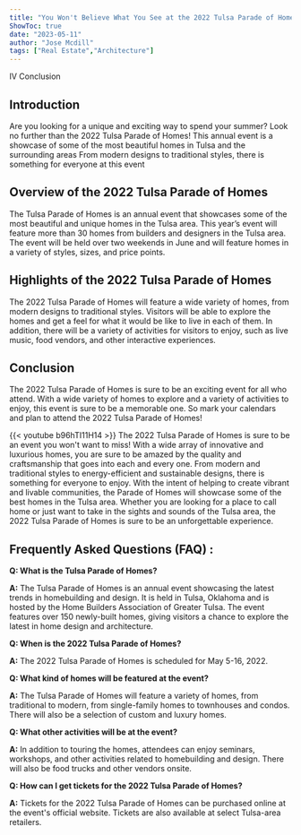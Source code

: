```yaml
---
title: "You Won't Believe What You See at the 2022 Tulsa Parade of Homes!"
ShowToc: true 
date: "2023-05-11"
author: "Jose Mcdill" 
tags: ["Real Estate","Architecture"]
---
```

IV Conclusion

## Introduction
Are you looking for a unique and exciting way to spend your summer? Look no further than the 2022 Tulsa Parade of Homes! This annual event is a showcase of some of the most beautiful homes in Tulsa and the surrounding areas From modern designs to traditional styles, there is something for everyone at this event 

## Overview of the 2022 Tulsa Parade of Homes
The Tulsa Parade of Homes is an annual event that showcases some of the most beautiful and unique homes in the Tulsa area. This year’s event will feature more than 30 homes from builders and designers in the Tulsa area. The event will be held over two weekends in June and will feature homes in a variety of styles, sizes, and price points. 

## Highlights of the 2022 Tulsa Parade of Homes
The 2022 Tulsa Parade of Homes will feature a wide variety of homes, from modern designs to traditional styles. Visitors will be able to explore the homes and get a feel for what it would be like to live in each of them. In addition, there will be a variety of activities for visitors to enjoy, such as live music, food vendors, and other interactive experiences. 

## Conclusion
The 2022 Tulsa Parade of Homes is sure to be an exciting event for all who attend. With a wide variety of homes to explore and a variety of activities to enjoy, this event is sure to be a memorable one. So mark your calendars and plan to attend the 2022 Tulsa Parade of Homes!

{{< youtube b96hTI11H14 >}} 
The 2022 Tulsa Parade of Homes is sure to be an event you won't want to miss! With a wide array of innovative and luxurious homes, you are sure to be amazed by the quality and craftsmanship that goes into each and every one. From modern and traditional styles to energy-efficient and sustainable designs, there is something for everyone to enjoy. With the intent of helping to create vibrant and livable communities, the Parade of Homes will showcase some of the best homes in the Tulsa area. Whether you are looking for a place to call home or just want to take in the sights and sounds of the Tulsa area, the 2022 Tulsa Parade of Homes is sure to be an unforgettable experience.

## Frequently Asked Questions (FAQ) :
**Q: What is the Tulsa Parade of Homes?**

**A:** The Tulsa Parade of Homes is an annual event showcasing the latest trends in homebuilding and design. It is held in Tulsa, Oklahoma and is hosted by the Home Builders Association of Greater Tulsa. The event features over 150 newly-built homes, giving visitors a chance to explore the latest in home design and architecture. 

**Q: When is the 2022 Tulsa Parade of Homes?**

**A:** The 2022 Tulsa Parade of Homes is scheduled for May 5-16, 2022. 

**Q: What kind of homes will be featured at the event?**

**A:** The Tulsa Parade of Homes will feature a variety of homes, from traditional to modern, from single-family homes to townhouses and condos. There will also be a selection of custom and luxury homes. 

**Q: What other activities will be at the event?**

**A:** In addition to touring the homes, attendees can enjoy seminars, workshops, and other activities related to homebuilding and design. There will also be food trucks and other vendors onsite. 

**Q: How can I get tickets for the 2022 Tulsa Parade of Homes?**

**A:** Tickets for the 2022 Tulsa Parade of Homes can be purchased online at the event's official website. Tickets are also available at select Tulsa-area retailers.




